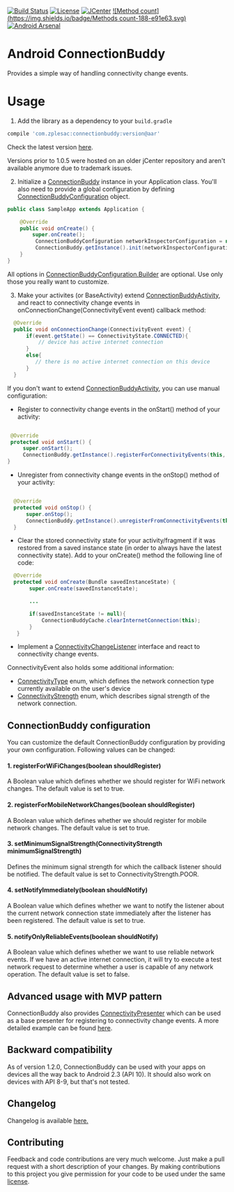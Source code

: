 [![Build Status](https://travis-ci.org/zplesac/android_connectionbuddy.svg?branch=development)](https://travis-ci.org/zplesac/android_connectionbuddy)
[![License](https://img.shields.io/badge/license-Apache%202-blue.svg)](https://www.apache.org/licenses/LICENSE-2.0)
[![JCenter](https://img.shields.io/badge/JCenter-1.4.0-red.svg?style=flat)](https://bintray.com/zplesac/maven/android-connectionbuddy/view)
[![Method count](https://img.shields.io/badge/Methods count-188-e91e63.svg)](http://www.methodscount.com/?lib=com.zplesac%3Aconnectionbuddy%3A1.4.0)
[![Android Arsenal](https://img.shields.io/badge/Android%20Arsenal-Android%20ConnectionBuddy-green.svg?style=true)](https://android-arsenal.com/details/1/2788)


# Android ConnectionBuddy

Provides a simple way of handling connectivity change events.

# Usage

1) Add the library as a dependency to your ```build.gradle```

```groovy
compile 'com.zplesac:connectionbuddy:version@aar'
```

Check the latest version [here](https://bintray.com/search?query=connectionbuddy).

Versions prior to 1.0.5 were hosted on an older jCenter repository and aren't available anymore due to trademark issues.

2) Initialize a [ConnectionBuddy](https://github.com/zplesac/android_connectionbuddy/blob/master/connectionbuddy/src/main/java/com/zplesac/connectionbuddy/ConnectionBuddy.java) instance in your Application class. You'll also need to provide a global configuration by defining [ConnectionBuddyConfiguration](https://github.com/zplesac/android_connectionbuddy/blob/master/connectionbuddy/src/main/java/com/zplesac/connectionbuddy/ConnectionBuddyConfiguration.java) object.

```java
public class SampleApp extends Application {

    @Override
    public void onCreate() {
        super.onCreate();
         ConnectionBuddyConfiguration networkInspectorConfiguration = new ConnectionBuddyConfiguration.Builder(this).build();
         ConnectionBuddy.getInstance().init(networkInspectorConfiguration);
    }
}
```
 
All options in [ConnectionBuddyConfiguration.Builder](https://github.com/zplesac/android_connectionbuddy/blob/master/connectionbuddy/src/main/java/com/zplesac/connectionbuddy/ConnectionBuddyConfiguration.java) are optional. Use only those you really want to customize.

3) Make your activites (or BaseActivity) extend [ConnectionBuddyActivity](https://github.com/zplesac/android_connectionbuddy/blob/development/connectionbuddy/src/main/java/com/zplesac/connectionbuddy/activities/ConnectionBuddyActivity.java), and react to connectivity change events in onConnectionChange(ConnectivityEvent event) callback method:

```java
  @Override
  public void onConnectionChange(ConnectivityEvent event) {
      if(event.getState() == ConnectivityState.CONNECTED){
          // device has active internet connection
      }
      else{
         // there is no active internet connection on this device
      }
  }
```

If you don't want to extend [ConnectionBuddyActivity](https://github.com/zplesac/android_connectionbuddy/blob/development/connectionbuddy/src/main/java/com/zplesac/connectionbuddy/activities/ConnectionBuddyActivity.java), you can use manual configuration:

* Register to connectivity change events in the onStart() method of your activity:

```java

 @Override
 protected void onStart() {
     super.onStart();
     ConnectionBuddy.getInstance().registerForConnectivityEvents(this, this);
}

```

* Unregister from connectivity change events in the onStop() method of your activity:

```java

  @Override
  protected void onStop() {
      super.onStop();
      ConnectionBuddy.getInstance().unregisterFromConnectivityEvents(this);
  }

```

*  Clear the stored connectivity state for your activity/fragment if it was restored from a saved instance state (in order to always have the latest connectivity state). Add to your onCreate() method the following line of code:

```java
  @Override
  protected void onCreate(Bundle savedInstanceState) {
       super.onCreate(savedInstanceState);

       ...

       if(savedInstanceState != null){
           ConnectionBuddyCache.clearInternetConnection(this);
       }
   }
```

* Implement a [ConnectivityChangeListener](https://github.com/zplesac/android_connectionbuddy/blob/master/connectionbuddy/src/main/java/com/zplesac/connectionbuddy/interfaces/ConnectivityChangeListener.java) interface and react to connectivity change events.

ConnectivityEvent also holds some additional information:
* [ConnectivityType](https://github.com/zplesac/android_connectionbuddy/blob/master/connectionbuddy/src/main/java/com/zplesac/connectionbuddy/models/ConnectivityType.java) enum, which defines the network connection type currently available on the user's device
* [ConnectivityStrength](https://github.com/zplesac/android_connectionbuddy/blob/master/connectionbuddy/src/main/java/com/zplesac/connectionbuddy/models/ConnectivityStrength.java) enum, which describes signal strength of the network connection.


## ConnectionBuddy configuration

You can customize the default ConnectionBuddy configuration by providing your own configuration. Following values can be changed:

#### 1. registerForWiFiChanges(boolean shouldRegister)

A Boolean value which defines whether we should register for WiFi network changes. The default value is set to true.

#### 2. registerForMobileNetworkChanges(boolean shouldRegister)

A Boolean value which defines whether we should register for mobile network changes. The default value is set to true.

#### 3. setMinimumSignalStrength(ConnectivityStrength minimumSignalStrength)

Defines the minimum signal strength for which the callback listener should be notified. The default value is set to ConnectivityStrength.POOR.

#### 4. setNotifyImmediately(boolean shouldNotify)

A Boolean value which defines whether we want to notify the listener about the current network connection state immediately after the listener has been registered. The default value is set to true.

#### 5. notifyOnlyReliableEvents(boolean shouldNotify)

A Boolean value which defines whether we want to use reliable network events. If we have an active internet connection, it will try to execute a test network request to determine whether a user is capable of any network operation. The default value is set to false.
  
## Advanced usage with MVP pattern

ConnectionBuddy also provides [ConnectivityPresenter](https://github.com/zplesac/android_connectionbuddy/blob/master/connectionbuddy/src/main/java/com/zplesac/connectionbuddy/presenters/ConnectivityPresenter.java)
which can be used as a base presenter for registering to connectivity change events.
A more detailed example can be found [here](https://github.com/zplesac/android_connectionbuddy/blob/master/sampleapp/src/main/java/com/zplesac/connectionbuddy/sampleapp/activities/MVPActivity.java).

## Backward compatibility

As of version 1.2.0, ConnectionBuddy can be used with your apps on devices all the way back to Android 2.3 (API 10). It should also work on devices with API 8-9, but that's not tested.

## Changelog

Changelog is available [here.](https://github.com/zplesac/android_connectionbuddy/blob/master/CHANGELOG.md)  

## Contributing

Feedback and code contributions are very much welcome. Just make a pull request with a short description of your changes. By making contributions to this project you give permission for your code to be used under the same [license](LICENSE).